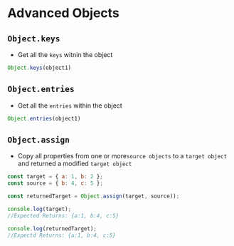 # Advanced Objects

## `Object.keys`
- Get all the `keys` witnin the object
```javascript
Object.keys(object1)
```

## `Object.entries`
- Get all the `entries` within the object
```javascript
Object.entries(object1)
```

## `Object.assign`
- Copy all properties from one or more`source objects` to a `target object` and returned a modified `target object`
```javascript
const target = { a: 1, b: 2 };
const source = { b: 4, c: 5 };

const returnedTarget = Object.assign(target, source));

console.log(target);
//Expected Returns: {a:1, b:4, c:5}

console.log(returnedTarget);
//Expectd Returns: {a:1, b:4, c:5}
```
